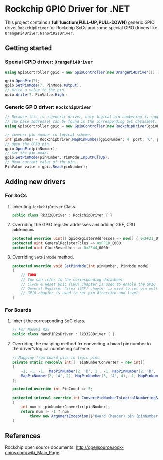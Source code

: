 # Rockchip GPIO Driver for .NET

This project contains a **full function(PULL-UP, PULL-DOWN)** generic GPIO driver `RockchipDriver` for Rockchip SoCs and some special GPIO drivers like `OrangePi4Driver`, `NanoPiR2sDriver`.

## Getting started

### Special GPIO driver: `OrangePi4Driver`

```C#
using GpioController gpio = new GpioController(new OrangePi4Driver());

gpio.OpenPin(7);
gpio.SetPinMode(7, PinMode.Output);
// Write a value to the pin.
gpio.Write(7, PinValue.High);
```

### Generic GPIO driver: `RockchipDriver`

```C#
// Because this is a generic driver, only logical pin numbering is supported.
// The base addresses can be found in the corresponding SoC datasheet.
using GpioController gpio = new GpioController(new RockchipDriver(gpioRegisterAddresses: new uint[] { 0xFF72_0000, 0xFF73_0000, 0xFF78_0000, 0xFF78_8000, 0xFF79_0000 });

// Convert pin number to logical scheme.
int pinNumber = RockchipDriver.MapPinNumber(gpioNumber: 4, port: 'C', portNumber: 6);
// Open the GPIO pin.
gpio.OpenPin(pinNumber);
// Set the pin mode.
gpio.SetPinMode(pinNumber, PinMode.InputPullUp);
// Read current value of the pin.
PinValue value = gpio.Read(pinNumber);
```

## Adding new drivers

### For SoCs

1. Inheriting `RockchipDriver` Class.

    ```C#
    public class Rk3328Driver : RockchipDriver { }
    ```

2. Overriding the GPIO register addresses and adding GRF, CRU addresses.

    ```C#
    protected override uint[] GpioRegisterAddresses => new[] { 0xFF21_0000, 0xFF22_0000, 0xFF23_0000, 0xFF24_8000 };
    protected uint GeneralRegisterFiles => 0xFF10_0000;
    protected uint ClockResetUnit => 0xFF44_0000;
    ```

3. Overriding `SetPinMode` method.

    ```C#
    protected override void SetPinMode(int pinNumber, PinMode mode)
    {
        // TODO
        // You can refer to the corresponding datasheet.
        // Clock & Reset Unit (CRU) chapter is used to enable the GPIO function.
        // General Register Files (GRF) chapter is used to set pin pull up/down mode.
        // GPIO chapter is used to set pin direction and level.
    }
    ```

### For Boards

1. Inherit the corresponding SoC class.

    ```C#
    // For NanoPi R2S
    public class NanoPiR2sDriver : Rk3328Driver { }
    ```

2. Overriding the mapping method for converting a board pin number to the driver's logical numbering scheme.

    ```C#
    // Mapping from board pins to logic pins.
    private static readonly int[] _pinNumberConverter = new int[]
    {
        -1, -1, -1,  MapPinNumber(2, 'D', 1), -1, MapPinNumber(2, 'D', 0), -1,
        MapPinNumber(2, 'A', 2), MapPinNumber(3, 'A', 4), -1, MapPinNumber(3, 'A', 6)
    };

    protected override int PinCount => 5;

    protected internal override int ConvertPinNumberToLogicalNumberingScheme(int pinNumber)
    {
        int num = _pinNumberConverter[pinNumber];
        return num != -1 ? num :
            throw new ArgumentException($"Board (header) pin {pinNumber} is not a GPIO pin on the {GetType().Name} device.", nameof(pinNumber));
    }
    ```

## References

Rockchip open source documents: <http://opensource.rock-chips.com/wiki_Main_Page>
